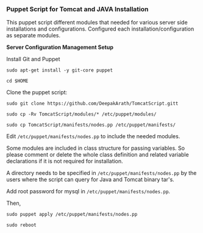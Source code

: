 ### Puppet Script for Tomcat and JAVA Installation

This puppet script different modules that needed for various server side installations and configurations. Configured each installation/configuration as separate modules.

**Server Configuration Management Setup**

Install Git and Puppet

`sudo apt-get install -y git-core puppet`

`cd $HOME` 

Clone the puppet script:

`sudo git clone https://github.com/DeepakArath/TomcatScript.gitt`

`sudo cp -Rv TomcatScript/modules/* /etc/puppet/modules/`

`sudo cp TomcatScript/manifests/nodes.pp /etc/puppet/manifests/`

Edit `/etc/puppet/manifests/nodes.pp` to include the needed modules.

Some modules are included in class structure for passing variables. So please 
comment or delete the whole class definition and related variable declarations if it is not required for installation.

A directory needs to be specified in `/etc/puppet/manifests/nodes.pp` by the users where the script can query for Java and Tomcat binary tar's.

Add root password for mysql in `/etc/puppet/manifests/nodes.pp`.

Then,

`sudo puppet apply /etc/puppet/manifests/nodes.pp`

`sudo reboot`